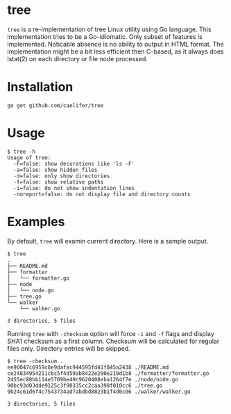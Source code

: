 tree
====

`tree` is a re-implementation of tree Linux utility using Go language. This implementation tries to be a Go-idiomatic. Only subset of features is implemented. Noticable absence is no ability to output in HTML format. The implementation might be a bit less efficient then C-based, as it always does lstat(2) on each directory or file node processed.

# Installation
```
go get github.com/caelifer/tree
```

# Usage
```
$ tree -h
Usage of tree:
  -F=false: show decorations like 'ls -F'
  -a=false: show hidden files
  -d=false: only show directories
  -f=false: show relative paths
  -i=false: do not show indentation lines
  -noreport=false: do not display file and directory counts
```
# Examples

By default, `tree` will examin current directory. Here is a sample output.
```
$ tree
.
├── README.md
├── formatter
│   └── formatter.go
├── node
│   └── node.go
├── tree.go
└── walker
    └── walker.go

3 directories, 5 files
```

Running `tree` with `-checksum` option will force `-i` and `-f` flags and display SHA1 checksum as a first column. Checksum will be calculated for regular files only. Directory entries will be skipped.

```
$ tree -checksum .
ee90047c6959c8e9dafac944595fd41f845a2438 ./README.md
ce24834954211cbc5f4d59ab8422e290e219d1b8 ./formatter/formatter.go
2455ec80bb114e5709be49c9620408eba1264f7e ./node/node.go
90bc93d03dde9125c3f90335cc2caa398f010cc6 ./tree.go
9b24c61d6f4c7543734ad7abdbd8823b1f4d0c06 ./walker/walker.go

3 directories, 5 files
```
